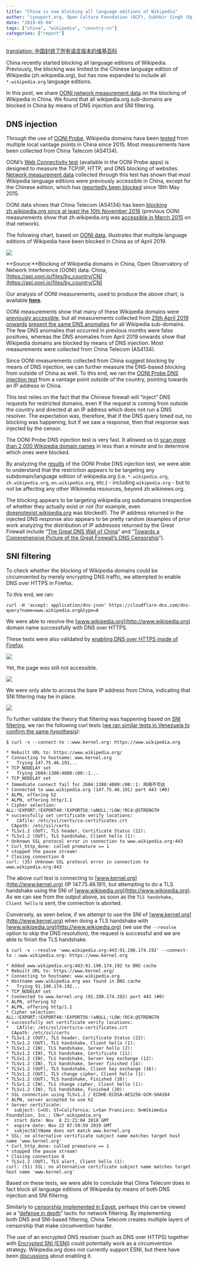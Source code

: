```yaml
---
title: "China is now blocking all language editions of Wikipedia"
author: "iyouport.org, Open Culture Foundation (OCF), Sukhbir Singh (Open Web Fellow, Mozilla Foundation), Arturo Filastò (OONI), Maria Xynou (OONI)"
date: "2019-05-04"
tags: ["china", "wikipedia", "country-cn"]
categories: ["report"]
---
```


[translation: 中国封锁了所有语言版本的维基百科](/post/2019-china-wikipedia-blocking.zh/)

China recently started blocking all language editions of Wikipedia. Previously, the blocking was limited to the Chinese language edition of Wikipedia (zh.wikipedia.org), but has now expanded to include all `*.wikipedia.org` language editions.

In this post, we share [OONI network measurement data](https://api.ooni.io/files/by_country/CN) on the blocking of Wikipedia in China. We found that all wikipedia.org sub-domains are blocked in China by means of DNS injection and SNI filtering.

## DNS injection

Through the use of [OONI Probe](https://ooni.io/install/), Wikipedia domains have been [tested](https://api.ooni.io/files/by_country/CN) from multiple local vantage points in China since 2015. Most measurements have been collected from China Telecom (AS4134).  

OONI’s [Web Connectivity test](https://ooni.io/nettest/web-connectivity/) (available in the OONI Probe apps) is designed to measure the TCP/IP, HTTP, and DNS blocking of websites. [Network measurement data](https://api.ooni.io/files/by_country/CN) collected through this test has shown that most Wikipedia language editions were previously accessible in China, except for the Chinese edition, which has [reportedly been blocked](https://www.theepochtimes.com/china-now-blocked-from-accessing-wikipedia_1384917.html) since 19th May 2015. 

OONI data shows that China Telecom (AS4134) has been [blocking zh.wikipedia.org since at least the 10th November 2016](https://explorer.ooni.io/measurement/20161110T035949Z_AS4134_oAjg1SM4bjI5yI2D9yhu8Rfq830QL5avcxPg8LmhEAN1u0pvYq?input=http:%2F%2Fzh.wikipedia.org%2Fwiki%2Fwikipedia:%25e9%25a6%2596%25e9%25a1%25b5) (previous OONI measurements show that zh.wikipedia.org was [accessible in March 2015](http://api.ooni.io/files/download/2015-03-04/20150304T232111Z-CN-AS4808-http_requests-no_report_id-0.1.0-probe.yaml) on that network).  

The following chart, based on [OONI data](https://api.ooni.io/files/by_country/CN), illustrates that multiple language editions of Wikipedia have been blocked in China as of April 2019.

![](/post/2019-china-wikipedia-blocking/ooni-china-blocks-wikipedia.png)

**Source:**Blocking of Wikipedia domains in China, Open Observatory of Network Interference (OONI) data: China, [https://api.ooni.io/files/by_country/CN](https://api.ooni.io/files/by_country/CN)  

Our analysis of OONI measurements, used to produce the above chart, is available **[here](/post/2019-china-wikipedia-blocking/20190502-china-wikipedia.csv)**.

OONI measurements show that many of these Wikipedia domains were [previously accessible](https://explorer.ooni.io/measurement/20190218T081331Z_AS4134_2CoUgy8tf1A7DF2JZNghiXWuK7ndJRnTVHsnWTTVjkJFDb1mcd?input=https:%2F%2Fen.wikipedia.org%2Fwiki%2Fthe_holocaust), but all measurements collected from [25th April 2019 onwards](https://explorer.ooni.io/measurement/20190425T070917Z_AS4134_45hNnx6LkceBitzcVB1oAGfpHyJuKFKR7NkLU5XTCdz2JKVPhy?input=https:%2F%2Fen.wikipedia.org) [present the same DNS anomalies](https://explorer.ooni.io/measurement/20190425T070917Z_AS4134_45hNnx6LkceBitzcVB1oAGfpHyJuKFKR7NkLU5XTCdz2JKVPhy?input=https:%2F%2Fen.wikipedia.org) for all Wikipedia sub-domains. The few DNS anomalies that occurred in previous months were false positives, whereas the DNS anomalies from April 2019 onwards show that Wikipedia domains are blocked by means of DNS injection. Most measurements were collected from China Telecom (AS4134).

Since OONI measurements collected from China suggest blocking by means of DNS injection, we can further measure the DNS-based blocking from outside of China as well. To this end, we ran the [OONI Probe DNS injection test](https://github.com/ooni/spec/blob/master/nettests/ts-012-dns-injection.md) from a vantage point outside of the country, pointing towards an IP address in China.

This test relies on the fact that the Chinese firewall will “inject” DNS requests for restricted domains, even if the request is coming from outside the country and directed at an IP address which does not run a DNS resolver. The expectation was, therefore, that if the DNS query timed out, no blocking was happening, but if we saw a response, then that response was injected by the censor.

The OONI Probe DNS injection test is very fast. It allowed us to [scan more than 2,000 Wikipedia domain names](https://api.ooni.io/files/download/2019-04-24/20190424T200655Z-IS-AS47172-dns_injection-20190424T200655Z_AS47172_Peuv89addXJ1NZ5nTzY7i94X0rTag3QqGLwXKQcaoDTnHu9hu7-0.2.0-probe.json) in less than a minute and to determine which ones were blocked.

By analyzing the [results](https://api.ooni.io/files/download/2019-04-24/20190424T200655Z-IS-AS47172-dns_injection-20190424T200655Z_AS47172_Peuv89addXJ1NZ5nTzY7i94X0rTag3QqGLwXKQcaoDTnHu9hu7-0.2.0-probe.json) of the OONI Probe DNS injection test, we were able to understand that the restriction appears to be targeting any subdomain/language edition of wikipedia.org (i.e. `*.wikipedia.org`, `zh.wikipedia.org`, `en.wikipedia.org`, etc.) - including `wikipedia.org` - but to not be affecting any other Wikimedia resources, beyond zh.wikinews.org.

The blocking appears to be targeting wikipedia.org subdomains irrespective of whether they actually exist or not (for example, even [doesnotexist.wikipedia.org](https://api.ooni.io/files/download/2019-04-24/20190424T200655Z-IS-AS47172-dns_injection-20190424T200655Z_AS47172_Peuv89addXJ1NZ5nTzY7i94X0rTag3QqGLwXKQcaoDTnHu9hu7-0.2.0-probe.json) was blocked!). The IP address returned in the injected DNS response also appears to be pretty random (examples of prior work analyzing the distribution of IP addresses returned by the Great Firewall include “[The Great DNS Wall of China](https://censorbib.nymity.ch/pdf/Lowe2007a.pdf)” and “[Towards a Comprehensive Picture of the Great Firewall’s DNS Censorship](https://www.usenix.org/system/files/conference/foci14/foci14-anonymous.pdf)”).

## SNI filtering

To check whether the blocking of Wikipedia domains could be circumvented by merely encrypting DNS traffic, we attempted to enable DNS over HTTPS in Firefox.

To this end, we ran:

```
curl -H 'accept: application/dns-json' https://cloudflare-dns.com/dns-query?name=www.wikipedia.org&type=A
```

We were able to resolve the [www.wikipedia.org](http://www.wikipedia.org) domain name successfully with DNS over HTTPS.

These tests were also validated by [enabling DNS over HTTPS inside of Firefox](https://wiki.mozilla.org/Trusted_Recursive_Resolver).

![](/post/2019-china-wikipedia-blocking/firefox-1.png)

Yet, the page was still not accessible.

![](/post/2019-china-wikipedia-blocking/firefox-2.png)

We were only able to access the bare IP address from China, indicating that SNI filtering may be in place.

![](/post/2019-china-wikipedia-blocking/firefox-3.png)

To further validate the theory that filtering was happening based on [SNI filtering](https://en.wikipedia.org/wiki/Server_Name_Indication), we ran the following curl tests ([we ran similar tests in Venezuela to confirm the same hypothesis](https://ooni.org/post/venezuela-blocking-wikipedia-and-social-media-2019/)):

```
$ curl -v --connect-to ::www.kernel.org: https://www.wikipedia.org

* Rebuilt URL to: https://www.wikipedia.org/
* Connecting to hostname: www.kernel.org
*   Trying 147.75.46.191...
* TCP_NODELAY set
*   Trying 2604:1380:4080:c00::1...
* TCP_NODELAY set
* Immediate connect fail for 2604:1380:4080:c00::1: 网络不可达
* Connected to www.wikipedia.org (147.75.46.191) port 443 (#0)
* ALPN, offering h2
* ALPN, offering http/1.1
* Cipher selection: ALL:!EXPORT:!EXPORT40:!EXPORT56:!aNULL:!LOW:!RC4:@STRENGTH
* successfully set certificate verify locations:
*   CAfile: /etc/ssl/certs/ca-certificates.crt
  CApath: /etc/ssl/certs
* TLSv1.2 (OUT), TLS header, Certificate Status (22):
* TLSv1.2 (OUT), TLS handshake, Client hello (1):
* Unknown SSL protocol error in connection to www.wikipedia.org:443
* Curl_http_done: called premature == 1
* stopped the pause stream!
* Closing connection 0
curl: (35) Unknown SSL protocol error in connection to www.wikipedia.org:443
```

The above curl test is connecting to [www.kernel.org](http://www.kernel.org) (IP 147.75.46.191), but attempting to do a TLS handshake using the SNI of [www.wikipedia.org](http://www.wikipedia.org). As we can see from the output above, as soon as the `TLS handshake, Client hello` is sent, the connection is aborted.

Conversely, as seen below, if we attempt to use the SNI of [www.kernel.org](http://www.kernel.org) when doing a TLS handshake with [www.wikipedia.org](http://www.wikipedia.org) (we use the `--resolve` option to skip the DNS resolution), the request is successful and we are able to finish the TLS handshake.

```
$ curl -v --resolve 'www.wikipedia.org:443:91.198.174.192' --connect-to ::www.wikipedia.org: https://www.kernel.org

* Added www.wikipedia.org:443:91.198.174.192 to DNS cache
* Rebuilt URL to: https://www.kernel.org/
* Connecting to hostname: www.wikipedia.org
* Hostname www.wikipedia.org was found in DNS cache
*   Trying 91.198.174.192...
* TCP_NODELAY set
* Connected to www.kernel.org (91.198.174.192) port 443 (#0)
* ALPN, offering h2
* ALPN, offering http/1.1
* Cipher selection: ALL:!EXPORT:!EXPORT40:!EXPORT56:!aNULL:!LOW:!RC4:@STRENGTH
* successfully set certificate verify locations:
*   CAfile: /etc/ssl/certs/ca-certificates.crt
  CApath: /etc/ssl/certs
* TLSv1.2 (OUT), TLS header, Certificate Status (22):
* TLSv1.2 (OUT), TLS handshake, Client hello (1):
* TLSv1.2 (IN), TLS handshake, Server hello (2):
* TLSv1.2 (IN), TLS handshake, Certificate (11):
* TLSv1.2 (IN), TLS handshake, Server key exchange (12):
* TLSv1.2 (IN), TLS handshake, Server finished (14):
* TLSv1.2 (OUT), TLS handshake, Client key exchange (16):
* TLSv1.2 (OUT), TLS change cipher, Client hello (1):
* TLSv1.2 (OUT), TLS handshake, Finished (20):
* TLSv1.2 (IN), TLS change cipher, Client hello (1):
* TLSv1.2 (IN), TLS handshake, Finished (20):
* SSL connection using TLSv1.2 / ECDHE-ECDSA-AES256-GCM-SHA384
* ALPN, server accepted to use h2
* Server certificate:
*  subject: C=US; ST=California; L=San Francisco; O=Wikimedia Foundation, Inc.; CN=*.wikipedia.org
*  start date: Nov  8 21:21:04 2018 GMT
*  expire date: Nov 22 07:59:59 2019 GMT
*  subjectAltName does not match www.kernel.org
* SSL: no alternative certificate subject name matches target host name 'www.kernel.org'
* Curl_http_done: called premature == 1
* stopped the pause stream!
* Closing connection 0
* TLSv1.2 (OUT), TLS alert, Client hello (1):
curl: (51) SSL: no alternative certificate subject name matches target host name 'www.kernel.org'
```

Based on these tests, we were able to conclude that China Telecom does in fact block all language editions of Wikipedia by means of both DNS injection and SNI filtering. 

Similarly to [censorship implemented in Egypt](https://ooni.org/post/egypt-internet-censorship/), perhaps this can be viewed as a “[defense in depth](https://en.wikipedia.org/wiki/Defense_in_depth_(computing))” tactic for network filtering. By implementing both DNS and SNI-based filtering, China Telecom creates multiple layers of censorship that make circumvention harder.

The use of an encrypted DNS resolver (such as DNS over HTTPS) together with [Encrypted SNI (ESNI)](https://datatracker.ietf.org/doc/draft-ietf-tls-esni/) could potentially work as a circumvention strategy. Wikipedia.org does not currently support ESNI, but there have been [discussions](https://phabricator.wikimedia.org/T205378) about enabling it.
